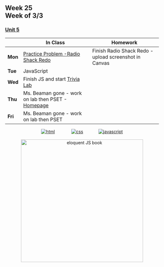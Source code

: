 ## Week 25 <br>Week of 3/3

### [Unit 5](/apcsp/curriculum/7)

  |       |In Class               |Homework   |
  |-------|---------              |---------  |
  |**Mon**|[Practice Problem -Radio Shack Redo](https://cs50.harvard.edu/ap/2025/practice/redo/) |Finish Radio Shack Redo - upload screenshot in Canvas |
  |**Tue**|JavaScript | |
  |**Wed**|Finish JS and start [Trivia Lab](https://cs50.harvard.edu/ap/2025/curriculum/x/psets/8/trivia/) | |
  |**Thu**|Ms. Beaman gone - work on lab then PSET - [Homepage](https://cs50.harvard.edu/ap/2025/curriculum/x/psets/8/homepage/) | |
  |**Fri**|Ms. Beaman gone - work on lab then PSET | |


<div style="text-align:center">
<a href="https://www.w3schools.com/html" target="_blank"><img src="\apcsp\assets\img\html-icon.jpg" alt="html" style="padding: 0px 25px"></a> <a href="https://www.w3schools.com/css" target="_blank"><img src="\apcsp\assets\img\css-icon.jpg" alt="css" style="padding: 0px 25px"></a><a href="https://www.w3schools.com/js" target="_blank"><img src="\apcsp\assets\img\js-icon.jpg" alt="javascript" style="padding: 0px 25px"></a>
</div>

<br>
<div style="text-align:center">
<a href="https://eloquentjavascript.net/" target="_blank"><img src="https://eloquentjavascript.net/img/cover.jpg" alt="eloquent JS book" height="400px"></a>
</div>


<meta http-equiv="refresh" content="300"/>
